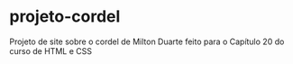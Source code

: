 # projeto-cordel
 Projeto de site sobre o cordel de Milton Duarte feito para o Capítulo 20 do curso de HTML e CSS  
